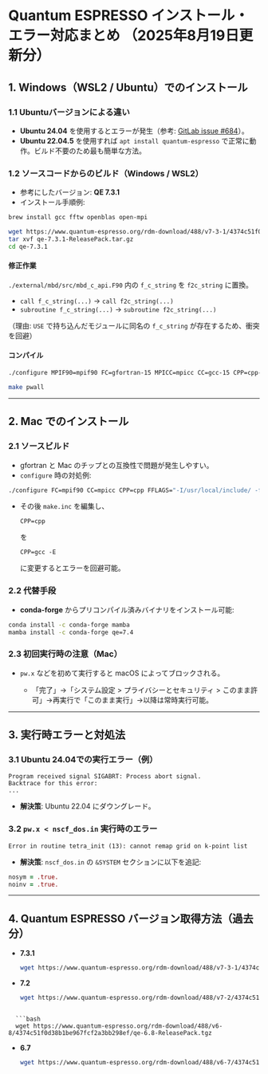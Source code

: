 # Quantum ESPRESSO インストール・エラー対応まとめ （2025年8月19日更新分）

## 1. Windows（WSL2 / Ubuntu）でのインストール

### 1.1 Ubuntuバージョンによる違い

* **Ubuntu 24.04** を使用するとエラーが発生（参考: [GitLab issue #684](https://gitlab.com/QEF/q-e/-/issues/684)）。
* **Ubuntu 22.04.5** を使用すれば `apt install quantum-espresso` で正常に動作。ビルド不要のため最も簡単な方法。

### 1.2 ソースコードからのビルド（Windows / WSL2）

* 参考にしたバージョン: **QE 7.3.1**
* インストール手順例:

```bash
brew install gcc fftw openblas open-mpi

wget https://www.quantum-espresso.org/rdm-download/488/v7-3-1/4374c51f0d38b1be967fcf2a3bb298ef/qe-7.3.1-ReleasePack.tar.gz
tar xvf qe-7.3.1-ReleasePack.tar.gz
cd qe-7.3.1
```

#### 修正作業

`./external/mbd/src/mbd_c_api.F90` 内の `f_c_string` を `f2c_string` に置換。

* `call f_c_string(...)` → `call f2c_string(...)`
* `subroutine f_c_string(...)` → `subroutine f2c_string(...)`

（理由: `USE` で持ち込んだモジュールに同名の `f_c_string` が存在するため、衝突を回避）

#### コンパイル

```bash
./configure MPIF90=mpif90 FC=gfortran-15 MPICC=mpicc CC=gcc-15 CPP=cpp-15 FFLAGS="-I/usr/local/include/ -fallow-argument-mismatch"

make pwall
```

---

## 2. Mac でのインストール

### 2.1 ソースビルド

* gfortran と Mac のチップとの互換性で問題が発生しやすい。
* `configure` 時の対処例:

```bash
./configure FC=mpif90 CC=mpicc CPP=cpp FFLAGS="-I/usr/local/include/ -fallow-argument-mismatch"
```

* その後 `make.inc` を編集し、

  ```text
  CPP=cpp
  ```

  を

  ```text
  CPP=gcc -E
  ```

  に変更するとエラーを回避可能。

### 2.2 代替手段

* **conda-forge** からプリコンパイル済みバイナリをインストール可能:

```bash
conda install -c conda-forge mamba
mamba install -c conda-forge qe=7.4
```

### 2.3 初回実行時の注意（Mac）

* `pw.x` などを初めて実行すると macOS によってブロックされる。

  * 「完了」→「システム設定 > プライバシーとセキュリティ > このまま許可」→再実行で「このまま実行」→以降は常時実行可能。

---

## 3. 実行時エラーと対処法

### 3.1 Ubuntu 24.04での実行エラー（例）

```
Program received signal SIGABRT: Process abort signal.
Backtrace for this error:
...
```

* **解決策**: Ubuntu 22.04 にダウングレード。

### 3.2 `pw.x < nscf_dos.in` 実行時のエラー

```
Error in routine tetra_init (13): cannot remap grid on k-point list
```

* **解決策**: `nscf_dos.in` の `&SYSTEM` セクションに以下を追記:

```fortran
nosym = .true.
noinv = .true.
```

---

## 4. Quantum ESPRESSO バージョン取得方法（過去分）

* **7.3.1**

  ```bash
  wget https://www.quantum-espresso.org/rdm-download/488/v7-3-1/4374c51f0d38b1be967fcf2a3bb298ef/qe-7.3.1-ReleasePack.tar.gz
  ```
* **7.2**

  ```bash
  wget https://www.quantum-espresso.org/rdm-download/488/v7-2/4374c51f0d38b1be967fcf2a3bb298ef/qe-7.2-ReleasePack.tar.gz
  ```
```

  ```bash
  wget https://www.quantum-espresso.org/rdm-download/488/v6-8/4374c51f0d38b1be967fcf2a3bb298ef/qe-6.8-ReleasePack.tgz
  ```
* **6.7**

  ```bash
  wget https://www.quantum-espresso.org/rdm-download/488/v6-7/4374c51f0d38b1be967fcf2a3bb298ef/qe-6.7-ReleasePack.tgz
  ```

